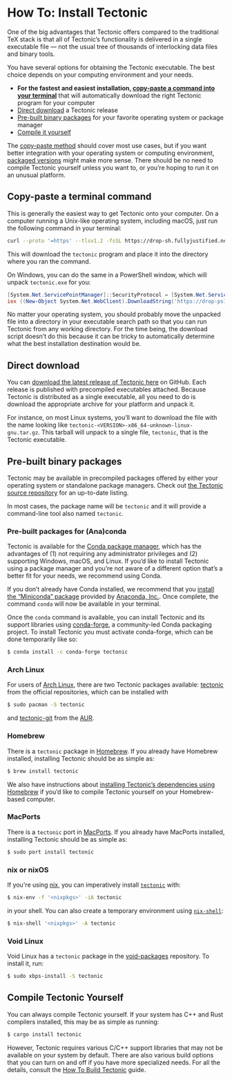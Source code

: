 # How To: Install Tectonic

One of the big advantages that Tectonic offers compared to the traditional TeX
stack is that all of Tectonic’s functionality is delivered in a single
executable file — not the usual tree of thousands of interlocking data files and
binary tools.

You have several options for obtaining the Tectonic executable. The best choice
depends on your computing environment and your needs.

- **For the fastest and easiest installation, [copy-paste a command into your
  terminal](#copy-paste-a-terminal-command)** that will automatically download
  the right Tectonic program for your computer
- [Direct download](#direct-download) a Tectonic release
- [Pre-built binary packages](#pre-built-binary-packages) for your favorite
  operating system or package manager
- [Compile it yourself](#compile-tectonic-yourself)

The [copy-paste method](#copy-paste-a-terminal-command) should cover most use
cases, but if you want better integration with your operating system or
computing environment, [packaged versions](#pre-built-binary-packages) might
make more sense. There should be no need to compile Tectonic yourself unless you
want to, or you’re hoping to run it on an unusual platform.


## Copy-paste a terminal command

This is generally the easiest way to get Tectonic onto your computer. On a
computer running a Unix-like operating system, including macOS, just run the
following command in your terminal:

```sh
curl --proto '=https' --tlsv1.2 -fsSL https://drop-sh.fullyjustified.net |sh
```

This will download the `tectonic` program and place it into the directory where
you ran the command.

On Windows, you can do the same in a PowerShell window, which will unpack
`tectonic.exe` for you:

```ps1
[System.Net.ServicePointManager]::SecurityProtocol = [System.Net.ServicePointManager]::SecurityProtocol -bor 3072
iex ((New-Object System.Net.WebClient).DownloadString('https://drop-ps1.fullyjustified.net'))
```

No matter your operating system, you should probably move the unpacked file into
a directory in your executable search path so that you can run Tectonic from any
working directory. For the time being, the download script doesn’t do this
because it can be tricky to automatically determine what the best installation
destination would be.


## Direct download

You can [download the latest release of Tectonic here][gh-latest] on GitHub. Each
release is published with precompiled executables attached. Because Tectonic is
distributed as a single executable, all you need to do is download the
appropriate archive for your platform and unpack it.

[gh-latest]: https://tectonic-typesetting.github.io/latest.html

For instance, on most Linux systems, you’ll want to download the file with the
name looking like `tectonic-<VERSION>-x86_64-unknown-linux-gnu.tar.gz`. This
tarball will unpack to a single file, `tectonic`, that is the Tectonic
executable.


## Pre-built binary packages

Tectonic may be available in precompiled packages offered by either your
operating system or standalone package managers. Check out [the Tectonic source
repository][repo] for an up-to-date listing.

[repo]: https://github.com/tectonic-typesetting/tectonic/#readme

In most cases, the package name will be `tectonic` and it will provide a
command-line tool also named `tectonic`.

### Pre-built packages for (Ana)conda

Tectonic is available for the [Conda package manager][conda], which has the
advantages of (1) not requiring any administrator privileges and (2) supporting
Windows, macOS, and Linux. If you’d like to install Tectonic using a package
manager and you’re not aware of a different option that’s a better fit for your
needs, we recommend using Conda.

[conda]: https://docs.conda.io/

If you don’t already have Conda installed, we recommend that you [install the
“Miniconda” package][miniconda] provided by [Anaconda, Inc.][anaconda]. Once
complete, the command `conda` will now be available in your terminal.

[miniconda]: https://docs.conda.io/en/latest/miniconda.html
[anaconda]: https://www.anaconda.com/

Once the `conda` command is available, you can install Tectonic and its support
libraries using [conda-forge](http://conda-forge.github.io/), a community-led
Conda packaging project. To install Tectonic you must activate conda-forge,
which can be done temporarily like so:

```sh
$ conda install -c conda-forge tectonic
```

### Arch Linux

For users of [Arch Linux], there are two Tectonic packages available: [tectonic][arch-tectonic] from the official repositories, which can be installed with
```sh
$ sudo pacman -S tectonic
```
and [tectonic-git][arch-tectonic-git] from the [AUR].

[Arch Linux]: https://archlinux.org/
[arch-tectonic]: https://archlinux.org/packages/community/x86_64/tectonic/
[AUR]: https://aur.archlinux.org/
[arch-tectonic-git]: https://aur.archlinux.org/packages/tectonic-git

### Homebrew

There is a `tectonic` package in [Homebrew](https://brew.sh/). If you already
have Homebrew installed, installing Tectonic should be as simple as:

```sh
$ brew install tectonic
```

We also have instructions about [installing Tectonic’s dependencies using
Homebrew][homebrew-deps] if you’d like to compile Tectonic yourself on your
Homebrew-based computer.

[homebrew-deps]: /howto/build-tectonic/external-dep-install.md#homebrew-on-macos

### MacPorts

There is a `tectonic` port in [MacPorts](https://www.macports.org/). If you
already have MacPorts installed, installing Tectonic should be as simple as:

```sh
$ sudo port install tectonic
```

### nix or nixOS

If you're using [nix], you can imperatively install [`tectonic`][nix-tectonic] with:

```sh
$ nix-env -f '<nixpkgs>' -iA tectonic
```

in your shell. You can also create a temporary environment using
[`nix-shell`](https://nixos.org/nix/manual/#sec-nix-shell):

```sh
$ nix-shell '<nixpkgs>' -A tectonic
```

[nix]: https://nixos.org/
[nix-tectonic]: https://nixos.org/nixos/packages.html#tectonic

### Void Linux

Void Linux has a `tectonic` package in the [void-packages] repository. To
install it, run:

```sh
$ sudo xbps-install -S tectonic
```

[void-packages]: https://github.com/void-linux/void-packages/blob/master/srcpkgs/tectonic/template



## Compile Tectonic Yourself

You can always compile Tectonic yourself. If your system has C++ and Rust
compilers installed, this may be as simple as running:

```sh
$ cargo install tectonic
```

However, Tectonic requires various C/C++ support libraries that may not be
available on your system by default. There are also various build options that
you can turn on and off if you have more specialized needs. For all the details,
consult the [How To Build Tectonic][howto-build] guide.

[howto-build]: ../howto/build-tectonic/index.md
